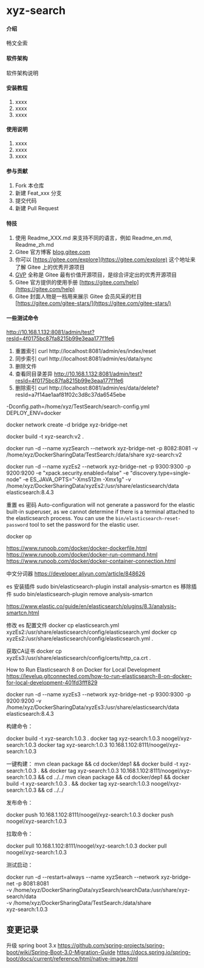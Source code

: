 # xyz-search

#### 介绍
畅文全索

#### 软件架构
软件架构说明


#### 安装教程

1.  xxxx
2.  xxxx
3.  xxxx

#### 使用说明

1.  xxxx
2.  xxxx
3.  xxxx

#### 参与贡献

1.  Fork 本仓库
2.  新建 Feat_xxx 分支
3.  提交代码
4.  新建 Pull Request


#### 特技

1.  使用 Readme\_XXX.md 来支持不同的语言，例如 Readme\_en.md, Readme\_zh.md
2.  Gitee 官方博客 [blog.gitee.com](https://blog.gitee.com)
3.  你可以 [https://gitee.com/explore](https://gitee.com/explore) 这个地址来了解 Gitee 上的优秀开源项目
4.  [GVP](https://gitee.com/gvp) 全称是 Gitee 最有价值开源项目，是综合评定出的优秀开源项目
5.  Gitee 官方提供的使用手册 [https://gitee.com/help](https://gitee.com/help)
6.  Gitee 封面人物是一档用来展示 Gitee 会员风采的栏目 [https://gitee.com/gitee-stars/](https://gitee.com/gitee-stars/)

#### 一些测试命令


http://10.168.1.132:8081/admin/test?resId=4f0175bc87fa8215b99e3eaa177f1fe6


1. 重置索引
   curl http://localhost:8081/admin/es/index/reset
2. 同步索引
   curl http://localhost:8081/admin/es/data/sync
3. 删除文件
4. 查看同目录差异
   http://10.168.1.132:8081/admin/test?resId=4f0175bc87fa8215b99e3eaa177f1fe6
5. 删除索引
   curl http://localhost:8081/admin/es/data/delete\?resId\=a7f14ae1aaf81f02c3d8c37da6545ebe


-Dconfig.path=/home/xyz/TestSearch/search-config.yml
DEPLOY_ENV=docker



docker network create -d bridge xyz-bridge-net

docker build -t xyz-search:v2 .

docker run -d --name xyzSearch --network xyz-bridge-net -p 8082:8081 -v /home/xyz/DockerSharingData/TestSearch:/data/share xyz-search:v2

docker run -d --name xyzEs2 --network xyz-bridge-net -p 9300:9300 -p 9200:9200 -e "xpack.security.enabled=false" -e "discovery.type=single-node" -e ES_JAVA_OPTS="-Xms512m -Xmx1g" -v /home/xyz/DockerSharingData/xyzEs2:/usr/share/elasticsearch/data elasticsearch:8.4.3


重置 es 密码
Auto-configuration will not generate a password for the elastic built-in superuser, as we cannot  determine if there is a terminal attached to the elasticsearch process. You can use the `bin/elasticsearch-reset-password` tool to set the password for the elastic user.


docker op

https://www.runoob.com/docker/docker-dockerfile.html
https://www.runoob.com/docker/docker-run-command.html
https://www.runoob.com/docker/docker-container-connection.html


中文分词器
https://developer.aliyun.com/article/848626

es 安装插件
sudo bin/elasticsearch-plugin install analysis-smartcn
es 移除插件
sudo bin/elasticsearch-plugin remove analysis-smartcn

https://www.elastic.co/guide/en/elasticsearch/plugins/8.3/analysis-smartcn.html

修改 es 配置文件
docker cp elasticsearch.yml xyzEs2:/usr/share/elasticsearch/config/elasticsearch.yml
docker cp xyzEs2:/usr/share/elasticsearch/config/elasticsearch.yml .

获取CA证书
docker cp xyzEs3:/usr/share/elasticsearch/config/certs/http_ca.crt .


How to Run Elasticsearch 8 on Docker for Local Development
https://levelup.gitconnected.com/how-to-run-elasticsearch-8-on-docker-for-local-development-401fd3fff829


docker run -d --name xyzEs3 --network xyz-bridge-net -p 9300:9300 -p 9200:9200 -v /home/xyz/DockerSharingData/xyzEs3:/usr/share/elasticsearch/data elasticsearch:8.4.3


构建命令：

docker build -t xyz-search:1.0.3 .
docker tag xyz-search:1.0.3 noogel/xyz-search:1.0.3
docker tag xyz-search:1.0.3 10.168.1.102:8111/noogel/xyz-search:1.0.3

一键构建：
mvn clean package && cd docker/dep1 && docker build -t xyz-search:1.0.3 . && docker tag xyz-search:1.0.3 10.168.1.102:8111/noogel/xyz-search:1.0.3 && cd ../../
mvn clean package && cd docker/dep1 && docker build -t xyz-search:1.0.3 . && docker tag xyz-search:1.0.3 noogel/xyz-search:1.0.3 && cd ../../

发布命令：

docker push 10.168.1.102:8111/noogel/xyz-search:1.0.3
docker push noogel/xyz-search:1.0.3


拉取命令：

docker pull 10.168.1.102:8111/noogel/xyz-search:1.0.3
docker pull noogel/xyz-search:1.0.3

测试启动：

docker run -d --restart=always --name xyzSearch --network xyz-bridge-net -p 8081:8081 \
-v /home/xyz/DockerSharingData/xyzSearch/searchData:/usr/share/xyz-search/data \
-v /home/xyz/DockerSharingData/TestSearch:/data/share \
xyz-search:1.0.3


## 变更记录

升级 spring boot 3.x
https://github.com/spring-projects/spring-boot/wiki/Spring-Boot-3.0-Migration-Guide
https://docs.spring.io/spring-boot/docs/current/reference/html/native-image.html